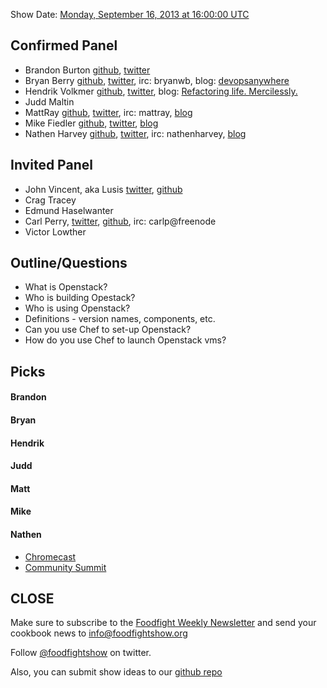 Show Date:  [Monday, September 16, 2013 at 16:00:00 UTC](http://www.timeanddate.com/worldclock/fixedtime.html?msg=Food+Fight+Show+-+Openstack&iso=20130916T12&p1=1928&ah=1)

Confirmed Panel<a name="panel"></a>
-----
* Brandon Burton [github](http://github.com/solarce), [twitter](https://twitter.com/solarce)
* Bryan Berry [github](http://github.com/bryanwb), [twitter](http://twitter.com/bryanwb), irc: bryanwb, blog: [devopsanywhere](http://devopsanywhere.blogspot.com)
* Hendrik Volkmer  [github](http://github.com/hvolkmer), [twitter](http://www.twitter.com/hvolkmer), blog: [Refactoring life. Mercilessly.](http://blog.hendrikvolkmer.de/)
* Judd Maltin
* MattRay [github](http://github.com/mattray), [twitter](http://twitter.com/mattray), irc: mattray, [blog](http://www.leastresistance.net/)
* Mike Fiedler [github](http://github.com/miketheman), [twitter](http://twitter.com/mikefiedler), [blog](http://www.miketheman.net)
* Nathen Harvey [github](http://github.com/nathenharvey), [twitter](http://twitter.com/nathenharvey), irc: nathenharvey, [blog](http://nathenharvey.com)

Invited Panel<a name="panel"></a>
-----
* John Vincent, aka Lusis [twitter](https://twitter.com/#!/lusis), [github](https://github.com/lusis)
* Crag Tracey
* Edmund Haselwanter
* Carl Perry, [twitter](http://twitter.com/edolnx), [github](http://github.com/edolnx), irc: carlp@freenode
* Victor Lowther


Outline/Questions
-----------------

* What is Openstack?
* Who is building Opestack?
* Who is using Openstack?
* Definitions - version names, components, etc.
* Can you use Chef to set-up Openstack?
* How do you use Chef to launch Openstack vms?


Picks<a name="picks"></a>
-----
#### Brandon

#### Bryan

#### Hendrik

#### Judd

#### Matt

#### Mike

#### Nathen

* [Chromecast](http://www.google.com/intl/en/chrome/devices/chromecast/)
* [Community Summit](https://wiki.opscode.com/display/chef/Community+Summit+3+-+2013)


CLOSE
-----

Make sure to subscribe to the [Foodfight Weekly Newsletter](http://bit.ly/ffsmail) and send your cookbook
news to info@foodfightshow.org

Follow [@foodfightshow](http://twitter.com/foodfightshow) on twitter.

Also, you can submit show ideas to our [github repo](https://github.com/foodfight/showz)


